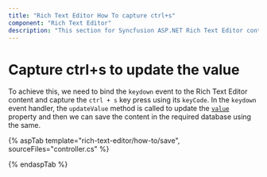 ```yaml
---
title: "Rich Text Editor How To capture ctrl+s"
component: "Rich Text Editor"
description: "This section for Syncfusion ASP.NET Rich Text Editor control explains how to capture the ctrl+s to update the value."
---
```


# Capture ctrl+s to update the value

To achieve this, we need to bind the `keydown` event to the Rich Text Editor content and capture the `ctrl + s` key press using its `keyCode`.
In the `keydown` event handler, the `updateValue` method is called to update the [`value`](https://help.syncfusion.com/cr/aspnetcore-js2/Syncfusion.EJ2.RichTextEditor.RichTextEditor.html#Syncfusion_EJ2_RichTextEditor_RichTextEditor_Value) property and then we can save the content in the required database using the same.

{% aspTab template="rich-text-editor/how-to/save", sourceFiles="controller.cs" %}

{% endaspTab %}
